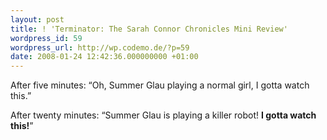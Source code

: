 ```yaml
---
layout: post
title: ! 'Terminator: The Sarah Connor Chronicles Mini Review'
wordpress_id: 59
wordpress_url: http://wp.codemo.de/?p=59
date: 2008-01-24 12:42:36.000000000 +01:00
---
```

After five minutes: “Oh, Summer Glau playing a normal girl, I gotta watch this.”

After twenty minutes: “Summer Glau is playing a killer robot! **I gotta watch this!**”
